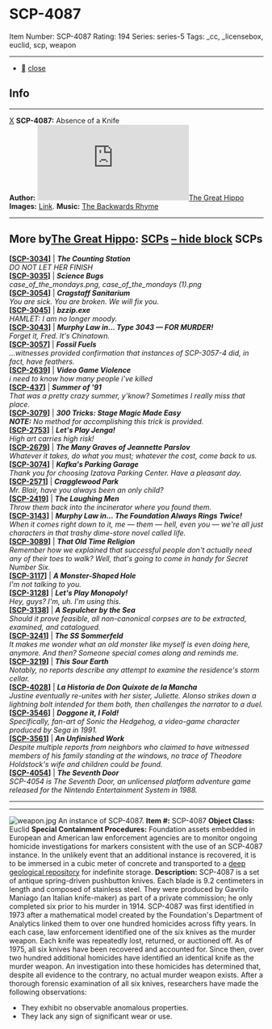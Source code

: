 # SCP-4087
Item Number: SCP-4087
Rating: 194
Series: series-5
Tags: _cc, _licensebox, euclid, scp, weapon

---

  * [](javascript:;)
[close](javascript:;)
## Info
* * *
[X](javascript:;)
**SCP-4087:** Absence of a Knife  
**Author:** [![The Great Hippo](https://www.wikidot.com/avatar.php?userid=3938622&amp;size=small&amp;timestamp=1720188841)](http://www.wikidot.com/user:info/the-great-hippo)[The Great Hippo](http://www.wikidot.com/user:info/the-great-hippo)  
**Images:** [Link](https://commons.wikimedia.org/wiki/File:2014_N%C3%B3%C5%BC_spr%C4%99%C5%BCynowy_01.jpg).
**Music:** [The Backwards Rhyme](https://youtu.be/cW3pQO-BIZM)
* * *
**More by[The Great Hippo](/the-great-hippo):**
[SCPs](javascript:;)
[– hide block](javascript:;)
SCPs  
---  
**[[SCP-3034](/scp-3034)]** | **_The Counting Station_**  
_DO NOT LET HER FINISH_  
**[[SCP-3035](/scp-3035)]** | **_Science Bugs_**  
_case_of_the_mondays.png, case_of_the_mondays (1).png_  
**[[SCP-3054](/scp-3054)]** | **_Cragstaff Sanitarium_**  
_You are sick. You are broken. We will fix you._  
**[[SCP-3045](/scp-3045)]** | **_bzzip.exe_**  
_HAMLET: I am no longer moody._  
**[[SCP-3043](/scp-3043)]** | **_Murphy Law in… Type 3043 — FOR MURDER!_**  
_Forget it, Fred. It's Chinatown._  
**[[SCP-3057](/scp-3057)]** | **_Fossil Fuels_**  
_…witnesses provided confirmation that instances of SCP-3057-4 did, in fact, have feathers._  
**[[SCP-2639](/scp-2639)]** | **_Video Game Violence_**  
_i need to know how many people i've killed_  
**[[SCP-437](/scp-437)]** | **_Summer of '91_**  
_That was a pretty crazy summer, y'know? Sometimes I really miss that place._  
**[[SCP-3079](/scp-3079)]** | **_300 Tricks: Stage Magic Made Easy_**  
_**NOTE:** No method for accomplishing this trick is provided._  
**[[SCP-2753](/scp-2753)]** | **_Let's Play Jenga!_**  
_High art carries high risk!_  
**[[SCP-2679](/scp-2679)]** | **_The Many Graves of Jeannette Parslov_**  
_Whatever it takes, do what you must; whatever the cost, come back to us._  
**[[SCP-3074](/scp-3074)]** | **_Kafka's Parking Garage_**  
_Thank you for choosing Izatova Parking Center. Have a pleasant day._  
**[[SCP-2571](/scp-2571)]** | **_Cragglewood Park_**  
_Mr. Blair, have you always been an only child?_  
**[[SCP-2419](/scp-2419)]** | **_The Laughing Men_**  
_Throw them back into the incinerator where you found them._  
**[[SCP-3143](/scp-3143)]** | **_Murphy Law in… The Foundation Always Rings Twice!_**  
_When it comes right down to it, me — them — hell, even you — we're all just characters in that trashy dime-store novel called life._  
**[[SCP-3089](/scp-3089)]** | **_That Old Time Religion_**  
_Remember how we explained that successful people don't actually need any of their toes to walk? Well, that's going to come in handy for Secret Number Six._  
**[[SCP-3117](/scp-3117)]** | **_A Monster-Shaped Hole_**  
_I'm not talking to you._  
**[[SCP-3128](/scp-3128)]** | **_Let's Play Monopoly!_**  
_Hey, guys? I'm, uh. I'm using this._  
**[[SCP-3138](/scp-3138)]** | **_A Sepulcher by the Sea_**  
_Should it prove feasible, all non-canonical corpses are to be extracted, examined, and catalogued._  
**[[SCP-3241](/scp-3241)]** | **_The SS Sommerfeld_**  
_It makes me wonder what an old monster like myself is even doing here, anymore. And then? Someone special comes along and reminds me._  
**[[SCP-3219](/scp-3219)]** | **_This Sour Earth_**  
_Notably, no reports describe any attempt to examine the residence's storm cellar._  
**[[SCP-4028](/scp-4028)]** | **_La Historia de Don Quixote de la Mancha_**  
_Justine eventually re-unites with her sister, Juliette. Alonso strikes down a lightning bolt intended for them both, then challenges the narrator to a duel._  
**[[SCP-3546](/scp-3546)]** | **_Doggone it, I Fold!_**  
_Specifically, fan-art of Sonic the Hedgehog, a video-game character produced by Sega in 1991._  
**[[SCP-3561](/scp-3561)]** | **_An Unfinished Work_**  
_Despite multiple reports from neighbors who claimed to have witnessed members of his family standing at the windows, no trace of Theodore Holdstock's wife and children could be found._  
**[[SCP-4054](/scp-4054)]** | **_The Seventh Door_**  
_SCP-4054 is The Seventh Door, an unlicensed platform adventure game released for the Nintendo Entertainment System in 1988._  
* * *
* * *

![weapon.jpg](https://scp-wiki.wdfiles.com/local--files/scp-4087/weapon.jpg)
An instance of SCP-4087.
**Item #:** SCP-4087
**Object Class:** Euclid
**Special Containment Procedures:** Foundation assets embedded in European and American law enforcement agencies are to monitor ongoing homicide investigations for markers consistent with the use of an SCP-4087 instance. In the unlikely event that an additional instance is recovered, it is to be immersed in a cubic meter of concrete and transported to a [deep geological repository](/scp-2419) for indefinite storage.
**Description:** SCP-4087 is a set of antique spring-driven pushbutton knives. Each blade is 9.2 centimeters in length and composed of stainless steel. They were produced by Gavrilo Maniago (an Italian knife-maker) as part of a private commission; he only completed six prior to his murder in 1914.
SCP-4087 was first identified in 1973 after a mathematical model created by the Foundation's Department of Analytics linked them to over one hundred homicides across fifty years. In each case, law enforcement identified one of the six knives as the murder weapon. Each knife was repeatedly lost, returned, or auctioned off.
As of 1975, all six knives have been recovered and accounted for. Since then, over two hundred additional homicides have identified an identical knife as the murder weapon. An investigation into these homicides has determined that, despite all evidence to the contrary, no actual murder weapon exists.
After a thorough forensic examination of all six knives, researchers have made the following observations:
  * They exhibit no observable anomalous properties.
  * They lack any sign of significant wear or use.
